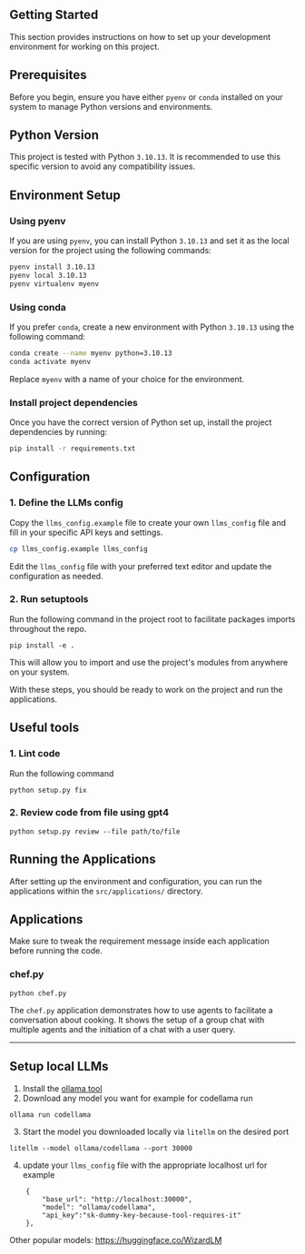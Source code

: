 ## Getting Started

This section provides instructions on how to set up your development environment for working on this project.

## Prerequisites

Before you begin, ensure you have either `pyenv` or `conda` installed on your system to manage Python versions and environments.

## Python Version

This project is tested with Python `3.10.13`. It is recommended to use this specific version to avoid any compatibility issues.

## Environment Setup

### Using pyenv

If you are using `pyenv`, you can install Python `3.10.13` and set it as the local version for the project using the following commands:

```sh
pyenv install 3.10.13
pyenv local 3.10.13
pyenv virtualenv myenv
```

### Using conda

If you prefer `conda`, create a new environment with Python `3.10.13` using the following command:

```sh
conda create --name myenv python=3.10.13
conda activate myenv
```

Replace `myenv` with a name of your choice for the environment.

### Install project dependencies

Once you have the correct version of Python set up, install the project dependencies by running:

```sh
pip install -r requirements.txt
```

## Configuration

### 1. Define the LLMs config
Copy the `llms_config.example` file to create your own `llms_config` file and fill in your specific API keys and settings.

```sh
cp llms_config.example llms_config
```

Edit the `llms_config` file with your preferred text editor and update the configuration as needed.

### 2. Run setuptools
Run the following command in the project root to facilitate packages imports throughout the repo.
```
pip install -e .
```

This will allow you to import and use the project's modules from anywhere on your system.

With these steps, you should be ready to work on the project and run the applications.

## Useful tools
### 1. Lint code
Run the following command
```
python setup.py fix
```
### 2. Review code from file using gpt4
```
python setup.py review --file path/to/file
```
## Running the Applications

After setting up the environment and configuration, you can run the applications within the `src/applications/` directory.


## Applications
Make sure to tweak the requirement message inside each application before running the code.

### chef.py
```
python chef.py
```

The `chef.py` application demonstrates how to use agents to facilitate a conversation about cooking. It shows the setup of a group chat with multiple agents and the initiation of a chat with a user query.

---

## Setup local LLMs

1. Install the [ollama tool](https://github.com/jmorganca/ollama)
2. Download any model you want for example for codellama run
```
ollama run codellama
```
3. Start the model you downloaded locally via `litellm` on the desired port
```
litellm --model ollama/codellama --port 30000
```
4. update your `llms_config` file with the appropriate localhost url for example
```
    {
        "base_url": "http://localhost:30000",
        "model": "ollama/codellama",
        "api_key":"sk-dummy-key-because-tool-requires-it"
    },
```

Other popular models: https://huggingface.co/WizardLM